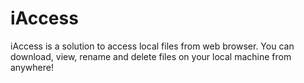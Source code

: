# iAccess
iAccess is a solution to access local files from web browser. You can download, view, rename and delete files on your local machine from anywhere!
